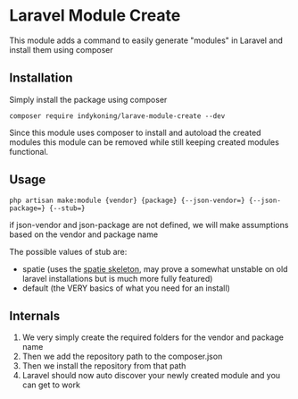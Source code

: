 # Laravel Module Create

This module adds a command to easily generate "modules" in Laravel and install them using composer

## Installation

Simply install the package using composer

`composer require indykoning/larave-module-create --dev`

Since this module uses composer to install and autoload the created modules this module can be removed while still keeping created modules functional.

## Usage

`php artisan make:module {vendor} {package} {--json-vendor=} {--json-package=} {--stub=}`

if json-vendor and json-package are not defined, we will make assumptions based on the vendor and package name

The possible values of stub are: 
 - spatie (uses the [spatie skeleton](https://github.com/spatie/package-skeleton-laravel), may prove a somewhat unstable on old laravel installations but is much more fully featured)
 - default (the VERY basics of what you need for an install)

## Internals

1. We very simply create the required folders for the vendor and package name
2. Then we add the repository path to the composer.json
3. Then we install the repository from that path
4. Laravel should now auto discover your newly created module and you can get to work
